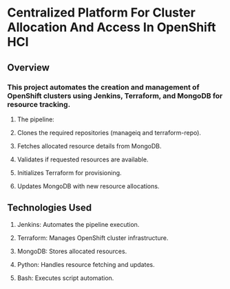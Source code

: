 # Centralized Platform For Cluster Allocation And Access In OpenShift HCI

## Overview

### This project automates the creation and management of OpenShift clusters using Jenkins, Terraform, and MongoDB for resource tracking.

1. The pipeline:

2. Clones the required repositories (manageiq and terraform-repo).

3. Fetches allocated resource details from MongoDB.

4. Validates if requested resources are available.

5. Initializes Terraform for provisioning.

6. Updates MongoDB with new resource allocations.


## Technologies Used

1. Jenkins: Automates the pipeline execution.

2. Terraform: Manages OpenShift cluster infrastructure.

3. MongoDB: Stores allocated resources.

4. Python: Handles resource fetching and updates.

5. Bash: Executes script automation.